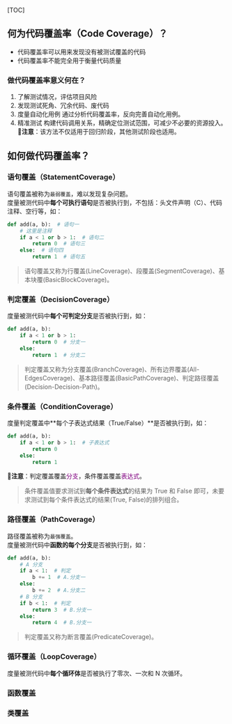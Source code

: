 <!-- title: 【今日份学习】什么是代码覆盖率（一） -->
<!-- date: 2021-10-22 13:16:30 -->
<!-- Table of Content -->
[TOC]

## 何为代码覆盖率（Code Coverage）？
- 代码覆盖率可以用来发现没有被测试覆盖的代码
- 代码覆盖率不能完全用于衡量代码质量
### 做代码覆盖率意义何在？
1. 了解测试情况，评估项目风险
2. 发现测试死角、冗余代码、废代码
3. 度量自动化用例
   通过分析代码覆盖率，反向完善自动化用例。
4. 精准测试
   构建代码调用关系，精确定位测试范围，可减少不必要的资源投入。  
   **💬注意**：该方法不仅适用于回归阶段，其他测试阶段也适用。
  
## 如何做代码覆盖率？
### 语句覆盖（StatementCoverage）
语句覆盖被称为`最弱覆盖`，难以发现复杂问题。  
度量被测代码中**每个可执行语句**是否被执行到，不包括：头文件声明（C）、代码注释、空行等，如：
```python
def add(a, b):  # 语句一
    # 这里是注释
    if a < 1 or b > 1:  # 语句二
        return 0  # 语句三
    else:  # 语句四
        return 1  # 语句五
```
> 语句覆盖又称为行覆盖(LineCoverage)、段覆盖(SegmentCoverage)、基本块覆(BasicBlockCoverage)。

### 判定覆盖（DecisionCoverage）
度量被测代码中**每个可判定分支**是否被执行到，如：
```python
def add(a, b):
    if a < 1 or b > 1:
        return 0  # 分支一
    else:
        return 1  # 分支二
```
> 判定覆盖又称为分支覆盖(BranchCoverage)、所有边界覆盖(All-EdgesCoverage)、基本路径覆盖(BasicPathCoverage)、判定路径覆盖(Decision-Decision-Path)。

### 条件覆盖（ConditionCoverage）
度量判定覆盖中**每个子表达式结果（True/False）**是否被执行到，如：
```python
def add(a, b):
    if a < 1 or b > 1:  # 子表达式
        return 0
    else:
        return 1
```
**💬注意**：判定覆盖覆盖<font color="purple">分支</font>，条件覆盖覆盖<font color="purple">表达式</font>。
> 条件覆盖值要求测试到**每个条件表达式**的结果为 True 和 False 即可，未要求测试到每个条件表达式的结果(True, False)的排列组合。

### 路径覆盖（PathCoverage）
路径覆盖被称为`最强覆盖`。  
度量被测代码中**函数的每个分支**是否被执行到，如：
```python
def add(a, b):
    # A 分支
    if a < 1:  # 判定
        b += 1  # A.分支一
    else:
        b += 2  # A.分支二
    # B 分支
    if b < 1:  # 判定
        return 3  # B.分支一
    else:
        return 4  # B.分支一
```
> 判定覆盖又称为断言覆盖(PredicateCoverage)。

### 循环覆盖（LoopCoverage）
度量被测代码中**每个循环体**是否被执行了零次、一次和 N 次循环。

### 函数覆盖

### 类覆盖